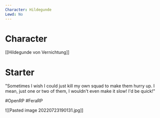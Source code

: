 ```yaml
---
Character: Hildegunde
Lewd: No
---
```

# Character
[[Hildegunde von Vernichtung]]

# Starter
"Sometimes I wish I could just kill my own squad to make them hurry up. I mean, just one or two of them, I wouldn't even make it slow! I'd be quick!"

#OpenRP #FeraRP

![[Pasted image 20220723190131.jpg]]